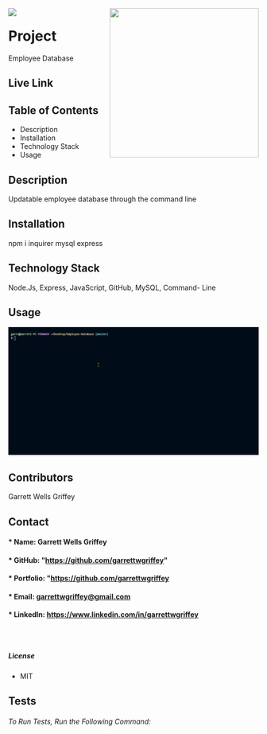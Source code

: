   <img align="left" src= "https://img.shields.io/badge/License-MIT-green">

  <img align="right" width="300" height="300" src="https://avatars.githubusercontent.com/u/59263270?">

  
# **Project** 
Employee Database

## Live Link 


##  **Table of Contents**
* Description
* Installation
* Technology Stack
* Usage

## **Description**
Updatable employee database through the command line
## **Installation**
npm i inquirer mysql express
## **Technology Stack**
Node.Js, Express, JavaScript, GitHub, MySQL, Command- Line
## **Usage**

<img src = "assets/empDBGIF.gif">

## **Contributors**
Garrett Wells Griffey
## **Contact**
#### * Name: Garrett Wells Griffey
#### * GitHub: "https://github.com/garrettwgriffey" 
#### * Portfolio: "https://github.com/garrettwgriffey
#### * Email: [garrettwgriffey@gmail.com](garrettwgriffey@gmail.com)
#### * LinkedIn: https://www.linkedin.com/in/garrettwgriffey

## 

<br />

##### **License** 
* MIT
## Tests
###### To Run Tests, Run the Following Command: 